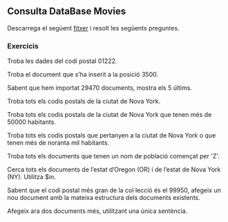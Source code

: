 ## Consulta DataBase Movies

Descarrega el següent [fitxer](https://github.com/neelabalan/mongodb-sample-dataset/blob/main/sample_training/zips.json) i resolt les següents preguntes. 

### Exercicis

Troba les dades del codi postal 01222.


Troba el document que s’ha inserit a la posició 3500.


Sabent que hem importat 29470 documents, mostra els 5 últims.


Troba tots els codis postals de la ciutat de Nova York.


Troba tots els codis postals de la ciutat de Nova York que tenen més de 50000 habitants.


Troba tots els codis postals que pertanyen a la ciutat de Nova York o que tenen més de noranta mil habitants.


Troba tots els documents que tenen un nom de població començat per 'Z'.


Cerca tots els documents de l’estat d’Oregon (OR) i de l’estat de Nova York (NY). Utilitza $in.


Sabent que el codi postal més gran de la col·lecció és el 99950, afegeix un nou document amb la mateixa estructura dels documents existents.


Afegeix ara dos documents més, utilitzant una única sentència.
